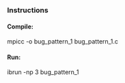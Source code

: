 ### Instructions

#### Compile:
mpicc -o bug_pattern_1 bug_pattern_1.c

#### Run:
ibrun -np 3 bug_pattern_1


